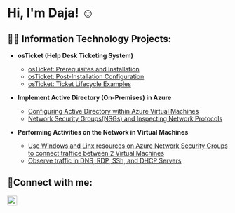 <h1>Hi, I'm Daja! ☺</h1>

<h2>👨‍💻 Information Technology Projects:</h2>

- <b>osTicket (Help Desk Ticketing System)</b>
  - [osTicket: Prerequisites and Installation](https://github.com/dajat/osticket-prereqs)
  - [osTicket: Post-Installation Configuration](https://github.com/dajat/post-install-config)
  - [osTicket: Ticket Lifecycle Examples](https://github.com/dajat/ticket-lifecycle)

- <b>Implement Active Directory (On-Premises) in Azure</b>
  - [Configuring Active Directory within Azure Virtual Machines](https://github.com/dajat/configure-ad)
  - [Network Security Groups(NSGs) and Inspecting Network Protocols](https://github.com/dajat/azure-network-protocols)

- <b>Performing Activities on the Network in Virtual Machines</b>
  - [Use Windows and Linx resources on Azure Network Security Groups to connect traffice between 2 Virtual Machines](https://github.com/dajat/configure-ad)
  - [Observe traffic in DNS, RDP, SSh, and DHCP Servers](https://github.com/dajat/azure-network-protocols)

<h2>🤳Connect with me:</h2>

[<img align="left" alt="Daja | LinkedIn" width="22px" src="https://cdn.jsdelivr.net/npm/simple-icons@v3/icons/linkedin.svg" />][linkedin]

[linkedin]: https://linkedin.com/in/dt-411b54228

